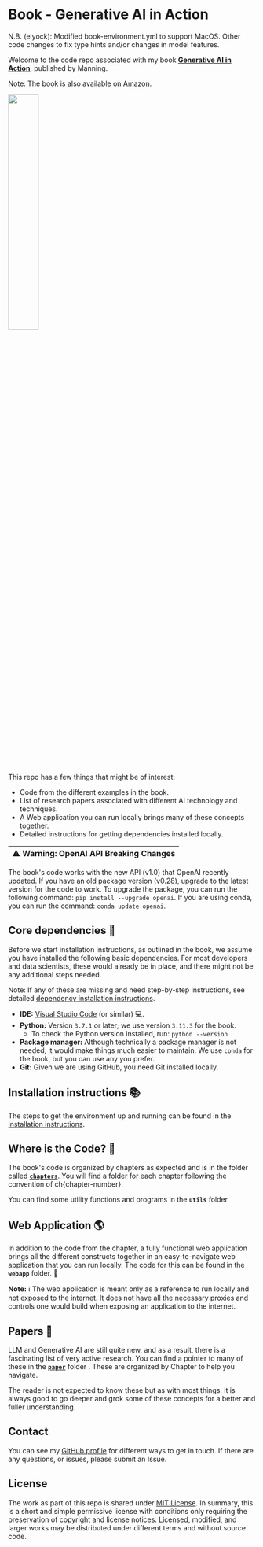 # Book - Generative AI in Action
N.B. (elyock): Modified book-environment.yml to support MacOS. Other code changes to fix type hints and/or changes in model features.

Welcome to the code repo associated with my book [**Generative AI in Action**](https://www.manning.com/books/generative-ai-in-action), published by Manning.

Note: The book is also available on [Amazon](https://a.co/d/cFDrfcp).

<img src="docs/images/bahree_genai_in_action.jpg" width="35%" height="35%"/>

This repo has a few things that might be of interest:
* Code from the different examples in the book.
* List of research papers associated with different AI technology and techniques.
* A Web application you can run locally brings many of these concepts together.
* Detailed instructions for getting dependencies installed locally.

| :warning: **Warning:** OpenAI API Breaking Changes |
| --- |
The book's code works with the new API (v1.0) that OpenAI recently updated. If you have an old package version (v0.28), upgrade to the latest version for the code to work. To upgrade the package, you can run the following command: `pip install --upgrade openai`. If you are using conda, you can run the command: `conda update openai`.

## Core dependencies :minidisc:
Before we start installation instructions, as outlined in the book, we assume you have installed the following basic dependencies. For most developers and data scientists, these would already be in place, and there might not be any additional steps needed. 

Note: If any of these are missing and need step-by-step instructions, see detailed <a href="docs/detailed-instructions.md" target="_blank">dependency installation instructions</a>.
* **IDE:** <a href="https://code.visualstudio.com/" target="_blank">Visual Studio Code</a> (or similar) 💻.
* **Python:** Version `3.7.1` or later; we use version `3.11.3` for the book.
  *  To check the Python version installed, run: `python --version` 
* **Package manager:** Although technically a package manager is  not needed, it would make things much easier to maintain. We use `conda` for the book, but you can use any you prefer.
* **Git:** Given we are using GitHub, you need Git installed locally.

## Installation instructions :books:
The steps to get the environment up and running can be found in the <a href="docs/installation.md" target="_blank">installation instructions</a>. 

## Where is the Code? :file_folder:
The book's code is organized by chapters as expected and is in the folder called [**`chapters`**](chapters/readme.md). You will find a folder for each chapter following the convention of ch{chapter-number}.

You can find some utility functions and programs in the **`utils`** folder.

## Web Application :earth_americas:
In addition to the code from the chapter, a fully functional web application brings all the different constructs together in an easy-to-navigate web application that you can run locally. The code for this can be found in the **`webapp`** folder. :panda_face:  

**Note:** :information_source: The web application is meant only as a reference to run locally and not exposed to the internet. It does not have all the necessary proxies and controls one would build when exposing an application to the internet.

## Papers :page_facing_up:
LLM and Generative AI are still quite new, and as a result, there is a fascinating list of very active research. You can find a pointer to many of these  in the [**`paper`**](papers/readme.md) folder . These are organized by Chapter to help you navigate. 

The reader is not expected to know these but as with most things, it is always good to go deeper and grok some of these concepts for a better and fuller understanding.

## Contact
You can see my <a href="https://github.com/bahree" target="_blank">GitHub profile</a> for different ways to get in touch. If there are any questions, or issues, please submit an Issue.

## License
The work as part of this repo is shared under <a href="LICENSE" target="_blank">MIT License</a>. 
In summary, this is a short and simple permissive license with conditions only requiring the preservation of copyright and license notices. Licensed, modified, and larger works may be distributed under different terms and without source code.
